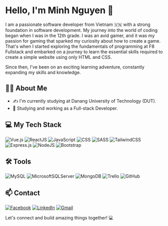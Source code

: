 # Hello, I'm Minh Nguyen 👋

I am a passionate software developer from Vietnam 🇻🇳 with a strong foundation in software development. My journey into the world of coding began when I was in the 12th grade. I was an avid gamer, and it was my passion for gaming that sparked my curiosity about how to create a game. That's when I started exploring the fundamentals of programming at F8 Fullstack and embarked on a journey to learn the essential skills required to create a simple website using only HTML and CSS.

Since then, I've been on an exciting learning adventure, constantly expanding my skills and knowledge.
## 👨‍💻 About Me
- ✍ I'm currently studying at Danang University of Technology (DUT).
- 🌱 Studying and working as a Full-stack Developer.

## 💻 My Tech Stack
![Vue.js](https://img.shields.io/badge/vuejs-%2335495e.svg?style=for-the-badge&logo=vuedotjs&logoColor=%234FC08D) ![ReactJS](https://img.shields.io/badge/react-%2361DAFB.svg?style=for-the-badge&logo=react&logoColor=white) ![JavaScript](https://img.shields.io/badge/javascript-%23323330.svg?style=for-the-badge&logo=javascript&logoColor=%23F7DF1E) ![CSS](https://img.shields.io/badge/CSS-%231572B6.svg?style=for-the-badge&logo=css3&logoColor=white) ![SASS](https://img.shields.io/badge/SASS-hotpink.svg?style=for-the-badge&logo=SASS&logoColor=white) ![TailwindCSS](https://img.shields.io/badge/tailwindcss-%2338B2AC.svg?style=for-the-badge&logo=tailwind-css&logoColor=white) ![Express.js](https://img.shields.io/badge/express.js-%23404d59.svg?style=for-the-badge&logo=express&logoColor=%2361DAFB) ![NodeJS](https://img.shields.io/badge/node.js-6DA55F?style=for-the-badge&logo=node.js&logoColor=white) ![Bootstrap](https://img.shields.io/badge/Bootstrap-563D7C?style=for-the-badge&logo=bootstrap&logoColor=white)

## 🛠️ Tools
  ![MySQL](https://img.shields.io/badge/mysql-%2300f.svg?style=for-the-badge&logo=mysql&logoColor=white) ![MicrosoftSQLServer](https://img.shields.io/badge/Microsoft%20SQL%20Sever-CC2927?style=for-the-badge&logo=microsoft%20sql%20server&logoColor=white) ![MongoDB](https://img.shields.io/badge/MongoDB-47A248?style=for-the-badge&logo=mongodb&logoColor=white) ![Trello](https://img.shields.io/badge/Trello-%23026AA7.svg?style=for-the-badge&logo=Trello&logoColor=white) ![GitHub](https://img.shields.io/badge/GitHub-181717?style=for-the-badge&logo=github&logoColor=white)



## 📫 Contact
[![Facebook](https://img.shields.io/badge/Facebook-%231877F2.svg?logo=Facebook&logoColor=white)](https://web.facebook.com/nbm.nguyenbinhminh) [![LinkedIn](https://img.shields.io/badge/LinkedIn-%230077B5.svg?logo=linkedin&logoColor=white)](https://linkedin.com/in/https://www.linkedin.com/in/nguy%E1%BB%85n-b%C3%ACnh-minh-98a777294/) [![Gmail](https://img.shields.io/badge/Gmail-%23D14836.svg?logo=Gmail&logoColor=white)](mailto:nbinhminh158@gmail.com)

Let's connect and build amazing things together! 💻




